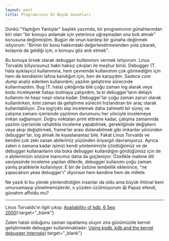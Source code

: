 ```yaml
---
layout: post
title: Programcının En Büyük Günahları
---
```


Dünkü "Yaptığım Yanlışlar" başlıklı yazımda, bir programcının günahlarından biri olan "bir konuyu anlamak için yeterince uğraşmadan ona bok atmak" konusuna değinmiştim. Bugün de onun kardeşi bir günaha değinmek istiyorum: "Birinin bir konu hakkındaki değerlendirmesinden yola çıkarak, kolayına da geldiği için, o konuyu göz ardı etmek".

Bu konuya örnek olarak *debugger kullanımını* vermek istiyorum. Linus Torvalds biliyorsunuz haklı haksız çıkışları ile meşhur birisi. Debugger (T. hata ayıklayıcı) kullanımına, hem çevremde kullanımını çok görmediğim için hem de kendisinin lafına kandığım için, ben de karşıydım. Sadece *core dump* analiz ederken kullanırdım; yazılım geliştirme sürecinde kullanmazdım. Bug (T. hata) çıktığında bile çoğu zaman log alarak veya kodu inceleyerek hatayı bulmaya çalışırdım, ta ki debugger'ların detaylı kullanımı ile haşır neşir olana kadar. Debugger'lar çoğu zaman zaruri olarak kullanılırken, kimi zaman da geliştirme sürecini hızlandıran bir araç olarak kullanılabiliyor. Zira log/çıktı alıp incelemek daha zahmetli bir süreç ve çalışma zamanı içerisinde yazılımın durumunu her yönüyle incelemeye imkan sağlamıyor. Doğru noktaları *print* ettirene kadar, çalışma zamanında yazılım içerisinde rahatlıkla inceleme yapabilmek, gerektiğinde değişkeni veya akışı değiştirmek, frame'ler arası dolanabilmek gibi imkanlar yönünden debugger'lar, log almak ile kıyaslanamaz bile. Fakat Linus Torvalds ve kendini çok zeki sanan abilerimiz yüzünden önyargılı davranıyoruz. Ayrıca zaten o zamana kadar işimizi kendi yöntemimizle çözdüğümüz ve de debugger kullananların ota boka debugger kullandığını gördüğümüz için de o abilerimizin sözüne inancımız daha da güçleniyor. Özellikle makine dili seviyesinde inceleme yapılan dillerde, debugger kullanımı çoğu zaman yanlış pratiklerle kullanılıyor. E bir de üstüne tembellik eklenince, "ne yapacaksın yeaa debugger'ı" diyorsun hem kendine hem de millete.

Ne yazık ki bu yönde yönlendirdiğim insanlar da oldu ama büyük ihtimal beni umursamayıp yönelmemişlerdir, o yüzden üzülmüyorum 😃 Papaz efendi, günahım affoldu mu?

---

Linus Torvalds'ın ilgili çıkışı: [Availability of kdb, 6 Sep 2000](https://lkml.org/lkml/2000/9/6/65){:target="_blank"}

Zaten hatalı olduğunu zaman ispatlamış oluyor zira günümüzde kernel geliştirmede debugger kullanılmaktadır: [Using kgdb, kdb and the kernel debugger internals](https://docs.kernel.org/dev-tools/kgdb.html){:target="_blank"}